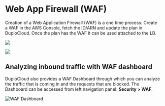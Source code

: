 # Web App Firewall (WAF)

Creation of a Web Application Firewall (WAF) is a one time process. Create a WAF in the AWS Console, fetch the ID/ARN and update the plan in DuploCloud. Once the plan has the WAF it can be used attached to the LB.

![](https://duplocloud.com/wp-content/uploads/2021/11/plan-waf.png)

![](https://duplocloud.com/wp-content/uploads/2021/11/attach-waf.png)

## Analyzing inbound traffic with WAF dashboard <a href="#1-toc-title" id="1-toc-title"></a>

DuploCloud also provides a WAF Dashboard through which you can analyze the traffic that is coming in and the requests that are blocked. The Dashboard can be accessed from left navigation panel: **Security > WAF**.

![WAF Dashboard](<../../.gitbook/assets/waf (1).png>)
